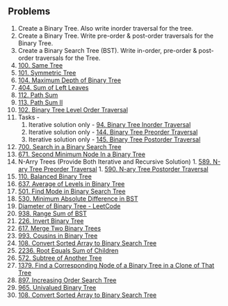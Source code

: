 ## Problems

1.   Create a Binary Tree. Also write inorder traversal for the tree.
2.   Create a Binary Tree. Write pre-order & post-order traversals for the Binary Tree.
3.   Create a Binary Search Tree (BST). Write in-order, pre-order & post-order traversals for the Tree.
4.   [100. Same Tree](https://leetcode.com/problems/same-tree/)
5.   [101. Symmetric Tree](https://leetcode.com/problems/symmetric-tree/description/)
6.   [104. Maximum Depth of Binary Tree](https://leetcode.com/problems/maximum-depth-of-binary-tree/description/)
7.   [404. Sum of Left Leaves](https://leetcode.com/problems/sum-of-left-leaves/description/)
8.   [112. Path Sum](https://leetcode.com/problems/path-sum/)
9.  [113. Path Sum II](https://leetcode.com/problems/path-sum-ii/description/)
10.  [102. Binary Tree Level Order Traversal](https://leetcode.com/problems/binary-tree-level-order-traversal/)
11.  Tasks - 
		1. Iterative solution only - [94. Binary Tree Inorder Traversal](https://leetcode.com/problems/binary-tree-inorder-traversal/description/)
		1. Iterative solution only - [144. Binary Tree Preorder Traversal](https://leetcode.com/problems/binary-tree-preorder-traversal/description/)
		1. Iterative solution only - [145. Binary Tree Postorder Traversal](https://leetcode.com/problems/binary-tree-postorder-traversal/description/)
12. [700. Search in a Binary Search Tree](https://leetcode.com/problems/search-in-a-binary-search-tree/)
13. [671. Second Minimum Node In a Binary Tree](https://leetcode.com/problems/second-minimum-node-in-a-binary-tree/)
14. N-Arry Trees (Provide Both Iterative and Recursive Solution)
		1. [589. N-ary Tree Preorder Traversal](https://leetcode.com/problems/n-ary-tree-preorder-traversal/)
		1. [590. N-ary Tree Postorder Traversal](https://leetcode.com/problems/n-ary-tree-postorder-traversal/)
15. [110. Balanced Binary Tree](https://leetcode.com/problems/balanced-binary-tree/description/)
16. [637. Average of Levels in Binary Tree](https://leetcode.com/problems/average-of-levels-in-binary-tree)
17. [501. Find Mode in Binary Search Tree](https://leetcode.com/problems/find-mode-in-binary-search-tree/description/)
18. [530. Minimum Absolute Difference in BST](https://leetcode.com/problems/minimum-absolute-difference-in-bst/description/)
19. [Diameter of Binary Tree - LeetCode](https://leetcode.com/problems/diameter-of-binary-tree/description/)
20. [938. Range Sum of BST](https://leetcode.com/problems/range-sum-of-bst/description/)
21. [226. Invert Binary Tree](https://leetcode.com/problems/invert-binary-tree/description/)
22. [617. Merge Two Binary Trees](https://leetcode.com/problems/merge-two-binary-trees/description/)
23. [993. Cousins in Binary Tree](https://leetcode.com/problems/cousins-in-binary-tree/description/)
24. [108. Convert Sorted Array to Binary Search Tree](https://leetcode.com/problems/convert-sorted-array-to-binary-search-tree/description/)
25. [2236. Root Equals Sum of Children](https://leetcode.com/problems/root-equals-sum-of-children/description/)
26. [572. Subtree of Another Tree](https://leetcode.com/problems/subtree-of-another-tree/description/)
27. [1379. Find a Corresponding Node of a Binary Tree in a Clone of That Tree](https://leetcode.com/problems/find-a-corresponding-node-of-a-binary-tree-in-a-clone-of-that-tree/description/)
28. [897. Increasing Order Search Tree](https://leetcode.com/problems/increasing-order-search-tree/description/)
29. [965. Univalued Binary Tree](https://leetcode.com/problems/univalued-binary-tree/description/)
30. [108. Convert Sorted Array to Binary Search Tree](https://leetcode.com/problems/convert-sorted-array-to-binary-search-tree/)
